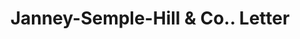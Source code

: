 ---
doi: 10.7916/D82N6D81
date_other: '1923'
date_other_textual: '1923'
form: correspondence
genre:
- Letters (correspondence)
name:
- Janney-Semple-Hill & Co.
object_in_context_url: https://biggert.cul.columbia.edu/items/view/ave_biggert_00649
subject_hierarchical_geographic:
- Minneapolis, Minnesota, United States
subject_name:
- Janney-Semple-Hill & Co.
title: Janney-Semple-Hill & Co.. Letter
sort_title: Janney-Semple-Hill & Co.. Letter
call_number: ave_biggert_00649
coordinates:
- 44.983333333333334,-93.26666666666667
pid: ave_biggert_00649
identifiers: ave_biggert_00649
permalink: /biggert/ave_biggert_00649/
layout: iiif-image-page
---
